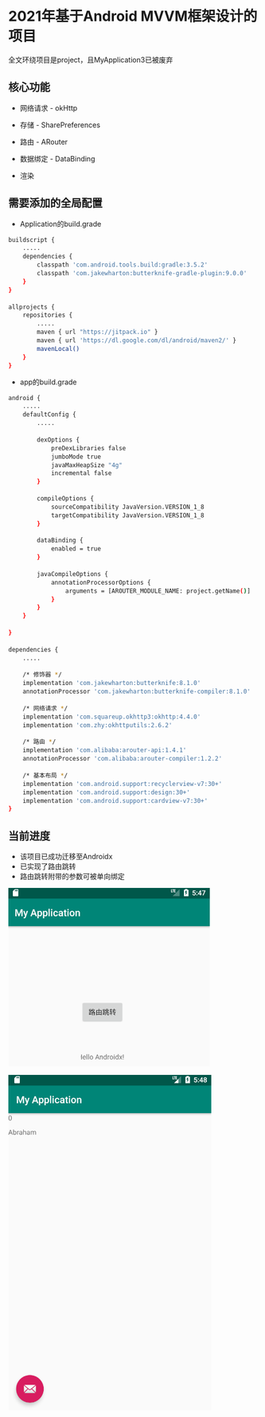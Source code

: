 # 2021年基于Android MVVM框架设计的项目

全文环绕项目是project，且MyApplication3已被废弃

## 核心功能

 - 网络请求 - okHttp

 - 存储 - SharePreferences

 - 路由 - ARouter

 - 数据绑定 - DataBinding
 
 - 渲染

## 需要添加的全局配置

- Application的build.grade

``` Bash
buildscript {
    .....
    dependencies {
        classpath 'com.android.tools.build:gradle:3.5.2'
        classpath 'com.jakewharton:butterknife-gradle-plugin:9.0.0'
    }
}

allprojects {
    repositories {
        .....
        maven { url "https://jitpack.io" }
        maven { url 'https://dl.google.com/dl/android/maven2/' }
        mavenLocal()
    }
}
```

- app的build.grade

``` Bash
android {
    .....
    defaultConfig {
        .....

        dexOptions {
            preDexLibraries false
            jumboMode true
            javaMaxHeapSize "4g"
            incremental false
        }

        compileOptions {
            sourceCompatibility JavaVersion.VERSION_1_8
            targetCompatibility JavaVersion.VERSION_1_8
        }

        dataBinding {
            enabled = true
        }

        javaCompileOptions {
            annotationProcessorOptions {
                arguments = [AROUTER_MODULE_NAME: project.getName()]
            }
        }
    }
   
}

dependencies {
    .....

    /* 修饰器 */
    implementation 'com.jakewharton:butterknife:8.1.0'
    annotationProcessor 'com.jakewharton:butterknife-compiler:8.1.0'

    /* 网络请求 */
    implementation 'com.squareup.okhttp3:okhttp:4.4.0'
    implementation 'com.zhy:okhttputils:2.6.2'

    /* 路由 */
    implementation 'com.alibaba:arouter-api:1.4.1'
    annotationProcessor 'com.alibaba:arouter-compiler:1.2.2'

    /* 基本布局 */
    implementation 'com.android.support:recyclerview-v7:30+'
    implementation 'com.android.support:design:30+'
    implementation 'com.android.support:cardview-v7:30+'
}
```

## 当前进度

 - 该项目已成功迁移至Androidx
 - 已实现了路由跳转
 - 路由跳转附带的参数可被单向绑定

![Screenshot](project/demo1.png)

![Screenshot](project/demo2.png)
